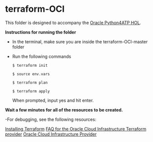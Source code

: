 # terraform-OCI

This folder is designed to accompany the [Oracle Python4ATP HOL](https://github.com/edercervantes/learning-library/tree/master/workshops/python4atp).

**Instructions for running the folder**

- In the terminal, make sure you are inside the terraform-OCI-master folder

- Run the following commands

    `$ terraform init`

    `$ source env.vars`
    
    `$ terraform plan`
    
    `$ terraform apply`

    When prompted, input yes and hit enter.

**Wait a few minutes for all of the resources to be created.**


-For debugging, see the following resources:

[Installing Terraform](https://learn.hashicorp.com/terraform/getting-started/install.html)
[FAQ for the Oracle Cloud Infrastructure Terraform provider](https://www.terraform.io/docs/providers/oci/guides/faq.html)
[Oracle Cloud Infrastructure Provider](https://www.terraform.io/docs/providers/oci/index.html)